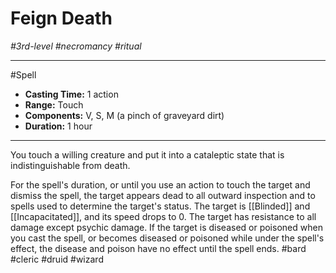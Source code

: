 # Feign Death
*#3rd-level #necromancy #ritual*
___ 
#Spell
- **Casting Time:** 1 action
- **Range:** Touch
- **Components:** V, S, M (a pinch of graveyard dirt)
- **Duration:** 1 hour
---
You touch a willing creature and put it into a cataleptic state that is indistinguishable from death.

For the spell's duration, or until you use an action to touch the target and dismiss the spell, the target appears dead to all outward inspection and to spells used to determine the target's status. The target is [[Blinded]] and [[Incapacitated]], and its speed drops to 0. The target has resistance to all damage except psychic damage. If the target is diseased or poisoned when you cast the spell, or becomes diseased or poisoned while under the spell's effect, the disease and poison have no effect until the spell ends.
#bard
#cleric
#druid
#wizard